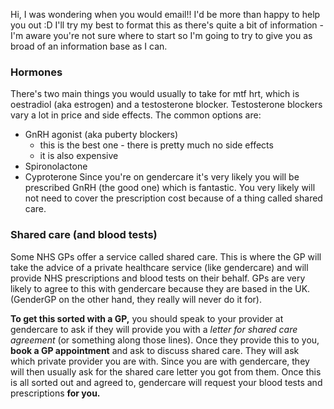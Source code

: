 Hi, I was wondering when you would email!! I'd be more than happy to help you out :D I'll try my best to format this as there's quite a bit of information - I'm aware you're not sure where to start so I'm going to try to give you as broad of an information base as I can.
### Hormones
There's two main things you would usually to take for mtf hrt, which is oestradiol (aka estrogen) and a testosterone blocker. Testosterone blockers vary a lot in price and side effects. The common options are:
- GnRH agonist (aka puberty blockers)
	- this is the best one - there is pretty much no side effects
	- it is also expensive
- Spironolactone
- Cyproterone
Since you're on gendercare it's very likely you will be prescribed GnRH (the good one) which is fantastic. You very likely will not need to cover the prescription cost because of a thing called shared care.

### Shared care (and blood tests)
Some NHS GPs offer a service called shared care. This is where the GP will take the advice of a private healthcare service (like gendercare) and will provide NHS prescriptions and blood tests on their behalf.
GPs are very likely to agree to this with gendercare because they are based in the UK. (GenderGP on the other hand, they really will never do it for).

**To get this sorted with a GP,** you should speak to your provider at gendercare to ask if they will provide you with a *letter for shared care agreement* (or something along those lines). Once they provide this to you, **book a GP appointment** and ask to discuss shared care. They will ask which private provider you are with. Since you are with gendercare, they will then usually ask for the shared care letter you got from them. Once this is all sorted out and agreed to, gendercare will request your blood tests and prescriptions **for you.**
